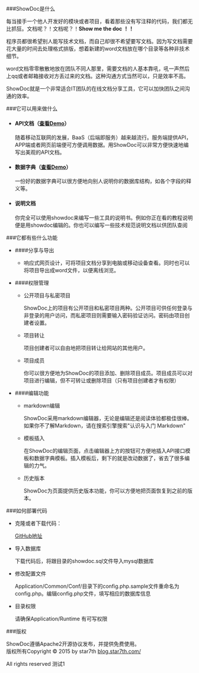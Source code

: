﻿###ShowDoc是什么

每当接手一个他人开发好的模块或者项目，看着那些没有写注释的代码，我们都无比抓狂。文档呢？！文档呢？！**Show me the doc  ！！**  
 
程序员都很希望别人能写技术文档，而自己却很不希望要写文档。因为写文档需要花大量的时间去处理格式排版，想着新建的word文档放在哪个目录等各种非技术细节。

word文档零零散散地放在团队不同人那里，需要文档的人基本靠吼，吼一声然后上qq或者邮箱接收对方丢过来的文档。这种沟通方式当然可以，只是效率不高。  
 
ShowDoc就是一个非常适合IT团队的在线文档分享工具，它可以加快团队之间沟通的效率。  

###它可以用来做什么

- #### API文档（<a href="http://doc.star7th.com/2" target="_blank">查看Demo</a>）

	随着移动互联网的发展，BaaS（后端即服务）越来越流行。服务端提供API，APP端或者网页前端便可方便调用数据。用ShowDoc可以非常方便快速地编写出美观的API文档。

- #### 数据字典（<a href="http://doc.star7th.com/1" target="_blank">查看Demo</a>）

	一份好的数据字典可以很方便地向别人说明你的数据库结构，如各个字段的释义等。

- #### 说明文档

	你完全可以使用showdoc来编写一些工具的说明书。例如你正在看的教程说明便是用showdoc编辑的。你也可以编写一些技术规范说明文档以供团队查阅

###它都有些什么功能

	
- ####分享与导出

	- 响应式网页设计，可将项目文档分享到电脑或移动设备查看。同时也可以将项目导出成word文件，以便离线浏览。

- ####权限管理
	- 公开项目与私密项目
		
		ShowDoc上的项目有公开项目和私密项目两种。公开项目可供任何登录与非登录的用户访问，而私密项目则需要输入密码验证访问。密码由项目创建者设置。
	
	- 项目转让
		
		项目创建者可以自由地把项目转让给网站的其他用户。
		
	- 项目成员
		
		你可以很方便地为ShowDoc的项目添加、删除项目成员。项目成员可以对项目进行编辑，但不可转让或删除项目（只有项目创建者才有权限）
- ####编辑功能
	- markdown编辑
		
		ShowDoc采用markdown编辑器，无论是编辑还是阅读体验都极佳很棒。如果你不了解Markdown，请在搜索引擎搜索"认识与入门 Markdown"
	
	- 模板插入
	
		在ShowDoc的编辑页面，点击编辑器上方的按钮可方便地插入API接口模板和数据字典模板。插入模板后，剩下的就是改动数据了，省去了很多编辑的力气。 
	
	- 历史版本
	
		ShowDoc为页面提供历史版本功能，你可以方便地把页面恢复到之前的版本。

###如何部署代码

- 克隆或者下载代码：

	<a href="https://github.com/star7th/showdoc" target="_blank">GitHub地址</a>

- 导入数据库

	下载代码后，将跟目录的showdoc.sql文件导入mysql数据库

- 修改配置文件

	Application/Common/Conf/目录下的config.php.sample文件重命名为config.php。编辑config.php文件，填写相应的数据库信息

- 目录权限

	请确保Application/Runtime 有可写权限

###版权

ShowDoc遵循Apache2开源协议发布，并提供免费使用。  
版权所有Copyright © 2015 by star7th  <a href="http://blog.star7th.com/" target="_blank">blog.star7th.com/</a>

All rights reserved
测试1